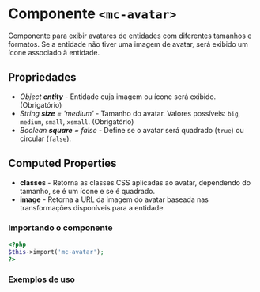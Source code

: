 # Componente `<mc-avatar>`
Componente para exibir avatares de entidades com diferentes tamanhos e formatos. Se a entidade não tiver uma imagem de avatar, será exibido um ícone associado à entidade.

## Propriedades
- *Object **entity*** - Entidade cuja imagem ou ícone será exibido. (Obrigatório)
- *String **size** = 'medium'* - Tamanho do avatar. Valores possíveis: `big`, `medium`, `small`, `xsmall`. (Obrigatório)
- *Boolean **square** = false* - Define se o avatar será quadrado (`true`) ou circular (`false`).

## Computed Properties
- **classes** - Retorna as classes CSS aplicadas ao avatar, dependendo do tamanho, se é um ícone e se é quadrado.
- **image** - Retorna a URL da imagem do avatar baseada nas transformações disponíveis para a entidade.

### Importando o componente
```PHP
<?php 
$this->import('mc-avatar');
?>
```
### Exemplos de uso
<!-- Utilização básica com imagem de avatar -->
<mc-avatar :entity="userEntity" size="big"></mc-avatar>

<!-- Avatar de tamanho pequeno e formato quadrado -->
<mc-avatar :entity="userEntity" size="xsmall" square></mc-avatar>

<!-- Avatar de tamanho pequeno e formato circular -->
<mc-avatar :entity="userEntity" size="xsmall"></mc-avatar>
